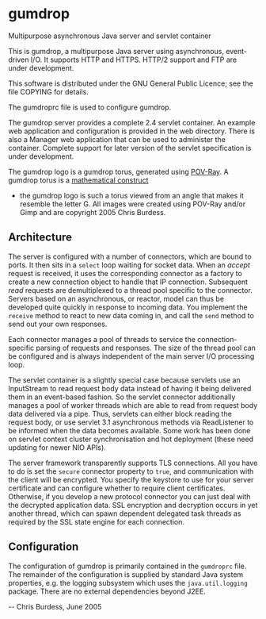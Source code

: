 # gumdrop
Multipurpose asynchronous Java server and servlet container

This is gumdrop, a multipurpose Java server using asynchronous, event-driven
I/O. It supports HTTP and HTTPS. HTTP/2 support and FTP are under development.

This software is distributed under the GNU General Public Licence; see the
file COPYING for details.

The gumdroprc file is used to configure gumdrop.

The gumdrop server provides a complete 2.4 servlet container. An example
web application and configuration is provided in the web directory. There
is also a Manager web application that can be used to administer the
container. Complete support for later version of the servlet specification
is under development.

The gumdrop logo is a gumdrop torus, generated using [POV-Ray](http://www.povray.org/).
A gumdrop torus is a [mathematical construct](http://www.povray.org/documentation/view/3.6.1/448/#s02_07_07_02_i75)
 - the gumdrop logo is such a torus viewed from an angle that makes it resemble
the letter G. All images were created using POV-Ray and/or Gimp and are
copyright 2005 Chris Burdess.

## Architecture

The server is configured with a number of connectors, which are bound to
ports. It then sits in a `select` loop waiting for socket data.
When an _accept_ request is received, it uses the corresponding
connector as a factory to create a new connection object to handle that IP
connection. Subsequent _read_ requests are demultiplexed to a thread
pool specific to the connector. Servers based on an asynchronous, or
reactor, model can thus be developed quite quickly in response to incoming
data. You implement the `receive` method to react to new data coming in, and
call the `send` method to send out your own responses.

Each connector manages a pool of threads to service the connection-specific
parsing of requests and responses. The size of the thread pool can be
configured and is always independent of the main server I/O processing loop.

The servlet container is a slightly special case because servlets use an
InputStream to read request body data instead of having it being delivered
them in an event-based fashion. So the servlet connector additionally manages
a pool of worker threads which are able to read from request body data
delivered via a pipe. Thus, servlets can either block reading the request
body, or use servlet 3.1 asynchronous methods via ReadListener to be
informed when the data becomes available. Some work has been done on servlet
context cluster synchronisation and hot deployment (these need updating for
newer NIO APIs).

The server framework transparently supports TLS connections. All you have
to do is set the `secure` connector property to `true`,
and communication with the client will be encrypted. You specify the
keystore to use for your server certificate and can configure whether to
require client certificates. Otherwise, if you develop a new protocol
connector you can just deal with the decrypted application data. SSL
encryption and decryption occurs in yet another thread, which can spawn
dependent delegated task threads as required by the SSL state engine for
each connection.

## Configuration

The configuration of gumdrop is primarily contained in the
`gumdroprc` file. The remainder of the configuration is supplied
by standard Java system properties, e.g. the logging subsystem which uses
the `java.util.logging` package. There are no external dependencies beyond
J2EE.


-- Chris Burdess, June 2005

